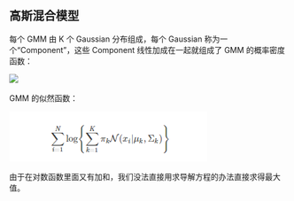## 高斯混合模型

每个 GMM 由 K 个 Gaussian 分布组成，每个 Gaussian 称为一个“Component”，这些 Component 线性加成在一起就组成了 GMM 的概率密度函数： 

![](/imgs/16.png)

GMM 的似然函数：

![](imgs/17.png)

由于在对数函数里面又有加和，我们没法直接用求导解方程的办法直接求得最大值。